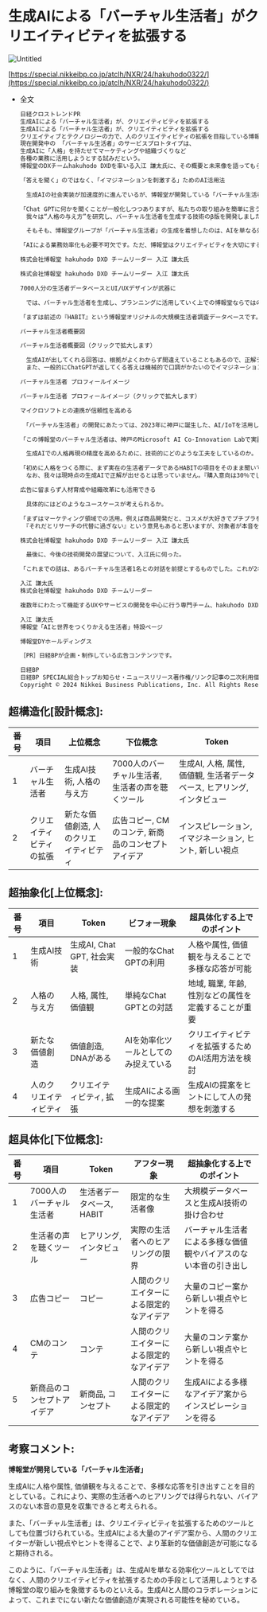 # 生成AIによる「バーチャル生活者」がクリエイティビティを拡張する

![Untitled](%E7%94%9F%E6%88%90AI%E3%81%AB%E3%82%88%E3%82%8B%E3%80%8C%E3%83%8F%E3%82%99%E3%83%BC%E3%83%81%E3%83%A3%E3%83%AB%E7%94%9F%E6%B4%BB%E8%80%85%E3%80%8D%E3%81%8B%E3%82%99%E3%82%AF%E3%83%AA%E3%82%A8%E3%82%A4%E3%83%86%E3%82%A3%E3%83%92%E3%82%99%E3%83%86%E3%82%A3%E3%82%92%E6%8B%A1%E5%BC%B5%E3%81%99%E3%82%8B%20912272b544f241faa77932b168122096/Untitled.png)

[https://special.nikkeibp.co.jp/atclh/NXR/24/hakuhodo0322/](https://special.nikkeibp.co.jp/atclh/NXR/24/hakuhodo0322/)

- 全文
    
    ```markdown
    日経クロストレンドPR
    生成AIによる「バーチャル生活者」が、クリエイティビティを拡張する
    生成AIによる「バーチャル生活者」が、クリエイティビティを拡張する
    クリエイティブとテクノロジーの力で、人のクリエイティビティの拡張を目指している博報堂。
    現在開発中の 「バーチャル生活者」のサービスプロトタイプは、
    生成AIに「人格」を持たせてマーケティングや組織づくりなど
    各種の業務に活用しようとする試みだという。
    博報堂のDXチームhakuhodo DXDを率いる入江 謙太氏に、その概要と未来像を語ってもらった。
    
    「答えを聞く」のではなく、「イマジネーションを刺激する」ためのAI活用法
    
    　生成AIの社会実装が加速度的に進んでいるが、博報堂が開発している「バーチャル生活者」とは、一体どのようなものなのだろうか。
    
    「Chat GPTに何かを聞くことが一般化しつつありますが、私たちの取り組みを簡単に言うと、Chat GPTに属性や価値観などの人格を与え、返答してもらうということです。例えば『秋田県在住のおじいちゃんになって答えてください』とか『コンビニでアルバイトをしている名古屋の女子大生の気持ちで』などと、人格を定義して生成AIと対話すると、違う答えが返ってきます。
    　我々は“人格の与え方”を研究し、バーチャル生活者を生成する技術のβ版を開発しました。博報堂オリジナルの大規模生活者データベース『HABIT』と生成AI技術を掛け合わせて、7000人のバーチャル生活者を生成しました。バーチャル生活者だからこそ、価値観やバイアスにとらわれず“あらゆる人の本音”を引き出すことができ、『生活者の声を聴くツール』としてヒアリングやインタビューに活用できると考えています」
    
    　そもそも、博報堂グループが「バーチャル生活者」の生成を着想したのは、AIを単なる効率化のツールとしてではなく、人の創造性を高めるための手段としての活用を目指していたからだという。
    
    「AIによる業務効率化も必要不可欠です。ただ、博報堂はクリエイティビティを大切にする会社で、新たな価値創造を目指すDNAがある。人のクリエイティビティを拡張するために生成AIをどう活用していくのかという視点で様々な検討を重ねました。 例えば、生成AIは広告コピーも書けるし、CMのコンテもつくれる。『新商品のコンセプトアイデアを考えて』とリクエストすれば考えてくれます。でも、僕らの感覚からいうとちょっと物足りない。超短時間で100個のコピーをつくるなど人間を超える部分は確かにあるけれど、60点のものが100個できてくるという感覚があります。でも、その100個のコピーを眺めているとこちらが気づかなかった新しい視点に気づき、ヒントになる。つまり、『生成してもらう』ものではなく、インスピレーションやイマジネーションを刺激してくれるモノだと考えると、非常に有効なのです。だから、『バーチャル生活者はイマジネーションのために活用する』ものと認識することが僕らなりの１つの切り口だと思っています」
    
    株式会社博報堂 hakuhodo DXD チームリーダー 入江 謙太氏
    
    株式会社博報堂 hakuhodo DXD チームリーダー 入江 謙太氏
    
    7000人分の生活者データベースとUI/UXデザインが武器に
    
    　では、バーチャル生活者を生成し、プランニングに活用していく上での博報堂ならではの強みとは何なのか。
    
    「まずは前述の『HABIT』という博報堂オリジナルの大規模生活者調査データベースです。生活者の基本プロフィール、価値観、意識、生活行動、消費行動、メディア消費、ブランド評価などに関する数百の設問に回答した7000人分のデータが、20数年分も蓄積されています。膨大なシングルソースデータは同一の生活者から行動や意識などの多面的な情報を得る上で貴重です。
    
    バーチャル生活者概要図
    
    バーチャル生活者概要図（クリックで拡大します）
    
    　生成AIが出してくれる回答は、根拠がよくわからず間違えていることもあるので、正解データとして扱うのは憚られます。定量調査であるHABITのデータは、ある種の正解データだと思っていて、例えば『大阪在住の21歳女性で、コンビニでバイトしている大学生』が、どういう意識で消費行動をしているかというデータをある程度は把握できるのです。バーチャル生活者の回答とHABITデータの差分はありますが、バーチャル生活者をHABITが補強してくれるので、定性的な回答と定量データの双方を見ながらイマジネーションを膨らませられることは、大きな強みだと思います。
    　また、一般的にChatGPTが返してくる答えは機械的で口調がかたいのでイマジネーションにつながりにくい面があるんです。そのため回答の確からしさに応じて、自信のないところは自信なく、自信のあるところは自信があるようにインターフェースをつくることによって、イマジネーションパートナーとしての役割が高まります。まだ実験段階ではありますが、データサイエンスに加えUI/UXデザインの観点でもバーチャル生活者を強化していくことに、我々の独自性が発揮されていると思います」
    
    バーチャル生活者 プロフィールイメージ
    
    バーチャル生活者 プロフィールイメージ（クリックで拡大します）
    
    マイクロソフトとの連携が信頼性を高める
    
    　「バーチャル生活者」の開発にあたっては、2023年に神戸に誕生した、AI/IoTを活用したサービス開発の支援拠点 「Microsoft AI Co-Innovation Lab」を利用しているという。
    
    「この博報堂のバーチャル生活者は、神戸のMicrosoft AI Co-Innovation Labで実証実験をしながら開発しています。マイクロソフトには技術的な知見はもとより、AIを倫理的に正しく使おうというポリシーがあるので安心感と信頼感があります。最初は、これを博報堂社内でプロトタイプ的に活用するところからスタートしますが、いずれ幅広いお客様に提供したいと考えており、信頼性を担保するためにマイクロソフトとの共創は非常に有効だと感じています」
    
    　生成AIでの人格再現の精度を高めるために、技術的にどのような工夫をしているのか。
    
    「初めに人格をつくる際に、まず実在の生活者データであるHABITの項目をそのまま聞いてみるんです。HABITのデータとしての答えと、バーチャル生活者が導いた答えには、当初は結構ズレがありました。初回のPoC（概念実証）での正答率は50%程度だった。それが現在では83％まで上がっています。データサイエンティストとともに、『この項目をこう聞けばいいのでは』という試行錯誤をずっと重ねてきています。まったく同じ質問を投げかけても毎回答えは変わってきますから。人間だって環境とか気分に応じて感情が揺れるので、回答が変わることはよくある。そういう意味でChatGPTは非常に人間的だといえますよね。現在、83％まで精度を上げられたので、ある程度は信頼できるレベルになっているという認識です。
    　なお、我々は現時点の生成AIで正解が出せるとは思っていません。『購入意向は30％でした』という調査結果はある種の正解ですが、『バーチャル生活者』のある女性がとある化粧品ブランドについて語ることは、正解とは限らない。現時点ではあくまでイマジネーションパートナーとして、着想のヒントとして使うべきなので、そこは特に留意して取り組んでいかなくてはいけないと思います」
    
    広告に留まらず人材育成や組織改革にも活用できる
    
    　具体的にはどのようなユースケースが考えられるか。
    
    「まずはマーケティング領域での活用。例えば商品開発だと、コスメが大好きでプチプラを使っている25歳の女性を仮にバーチャル生活者でつくる。そこに複数の商品コンセプトを与えて、それぞれどう感じるかを回答させる。また、最初の商品コンセプトから考えさせることもできるし、こちらが考えたコンセプトに対する反応を聞いてもいい。各段階でのイマジネーションのヒントになるはずです。
    　『それだとリサーチの代替に過ぎない』という意見もあると思いますが、対象者が本音を語ることが難しい状況も多く、リサーチには限界があることも事実です。例えば育休明けの女性社員が目の前の上司に対して、本当は育児との兼ね合いで仕事に悩みがあったとしても、面と向かっては言いにくいこともあるでしょう。事実、Web上には育休明け女性の心の叫びが溢れている。そんな本音をAIで拾い出して、悩みを抱える人たちに向き合うことができるかもしれない。バーチャル生活者にしても完全とはいえないですが、悩める人たちの本音により迫った回答が引き出せる可能性があります。そんな声を聞いて人事制度に生かすことや、組織改革につなげることもできるのではないか。我々が担う領域はマーケティングコミュニケーションがメインですが、決して広告だけに閉じないで、人材育成や組織改革など、もっと幅広い活用の可能性を検討したいと思っています。博報堂のフィロソフィーである『生活者発想』を核として、これまでユーザーに聞いても出てこなかった本音をより引き出せる。それがバーチャル生活者であり、大いに可能性があると思っていますね」
    
    株式会社博報堂 hakuhodo DXD チームリーダー 入江 謙太氏
    
    　最後に、今後の技術開発の展望について、入江氏に伺った。
    
    「これまでの話は、あるバーチャル生活者1名との対話を前提とするものでした。これが2名だとしたらどうなるのか。例えば、中学受験に肯定的な親と否定的な親という2人のバーチャル生活者同士を討論させたら面白いでしょう。人間同士だとヒートアップしてしまいがちなテーマでも、バーチャル生活者同士なら大丈夫ですしね。いずれは、そんなふうに複数のバーチャル生活者に意見を聞いたり、議論させたりすることができたらいいなと思っています。これがさらに大きく発展していくと、“バーチャルな社会”をつくることもできるかもしれません。数万人規模のバーチャル生活者の社会に、ある新商品を発売して、果たして売れるのか…というAI社会実験ができるかもしれない、という構想を膨らませています。多様性の時代といわれますが、100％の多様性が担保されている組織は多分ないでしょう。多様性を受け入れているつもりでも絶対に盲点があるのです。盲点を完全につぶすことは難しいけど、可能な限りは埋めていきたい。だから補助ツールとして、より多様な視点を取り込んだソリューションをつくることをこれからも目指していこうと思っています」
    
    入江 謙太氏
    株式会社博報堂 hakuhodo DXD チームリーダー
    
    複数年にわたって機能するUXやサービスの開発を中心に行う専門チーム、hakuhodo DXDをリード。アートディレクション、テクニカルディレクション、サービスデザインの3つから成る職種混合型チームで、構想～開発～グロースを一気通貫で担う。
    
    入江 謙太氏
    博報堂「AIと世界をつくりかえる生活者」特設ページ
    
    博報堂DYホールディングス
    
    ［PR］日経BPが企画・制作している広告コンテンツです。
    
    日経BP
    日経BP SPECIAL総合トップお知らせ・ニュースリリース著作権/リンク記事の二次利用個人情報について外部送信日経ＩＤ利用案内
    Copyright © 2024 Nikkei Business Publications, Inc. All Rights Reserved.
    ```
    

## 超構造化[設計概念]:

| 番号 | 項目 | 上位概念 | 下位概念 | Token |
| --- | --- | --- | --- | --- |
| 1 | バーチャル生活者 | 生成AI技術, 人格の与え方 | 7000人のバーチャル生活者, 生活者の声を聴くツール | 生成AI, 人格, 属性, 価値観, 生活者データベース, ヒアリング, インタビュー |
| 2 | クリエイティビティの拡張 | 新たな価値創造, 人のクリエイティビティ | 広告コピー, CMのコンテ, 新商品のコンセプトアイデア | インスピレーション, イマジネーション, ヒント, 新しい視点 |

## 超抽象化[上位概念]:

| 番号 | 項目 | Token | ビフォー現象 | 超具体化する上でのポイント |
| --- | --- | --- | --- | --- |
| 1 | 生成AI技術 | 生成AI, Chat GPT, 社会実装 | 一般的なChat GPTの利用 | 人格や属性, 価値観を与えることで多様な応答が可能 |
| 2 | 人格の与え方 | 人格, 属性, 価値観 | 単純なChat GPTとの対話 | 地域, 職業, 年齢, 性別などの属性を定義することが重要 |
| 3 | 新たな価値創造 | 価値創造, DNAがある | AIを効率化ツールとしてのみ捉えている | クリエイティビティを拡張するためのAI活用方法を検討 |
| 4 | 人のクリエイティビティ | クリエイティビティ, 拡張 | 生成AIによる画一的な提案 | 生成AIの提案をヒントにして人の発想を刺激する |

## 超具体化[下位概念]:

| 番号 | 項目 | Token | アフター現象 | 超抽象化する上でのポイント |
| --- | --- | --- | --- | --- |
| 1 | 7000人のバーチャル生活者 | 生活者データベース, HABIT | 限定的な生活者像 | 大規模データベースと生成AI技術の掛け合わせ |
| 2 | 生活者の声を聴くツール | ヒアリング, インタビュー | 実際の生活者へのヒアリングの限界 | バーチャル生活者による多様な価値観やバイアスのない本音の引き出し |
| 3 | 広告コピー | コピー | 人間のクリエイターによる限定的なアイデア | 大量のコピー案から新しい視点やヒントを得る |
| 4 | CMのコンテ | コンテ | 人間のクリエイターによる限定的なアイデア | 大量のコンテ案から新しい視点やヒントを得る |
| 5 | 新商品のコンセプトアイデア | 新商品, コンセプト | 人間のクリエイターによる限定的なアイデア | 生成AIによる多様なアイデア案からインスピレーションを得る |

## 考察コメント:

**博報堂が開発している「バーチャル生活者」**

生成AIに人格や属性, 価値観を与えることで、多様な応答を引き出すことを目的としている。これにより、実際の生活者へのヒアリングでは得られない、バイアスのない本音の意見を収集できると考えられる。

また、「バーチャル生活者」は、クリエイティビティを拡張するためのツールとしても位置づけられている。生成AIによる大量のアイデア案から、人間のクリエイターが新しい視点やヒントを得ることで、より革新的な価値創造が可能になると期待される。

このように、「バーチャル生活者」は、生成AIを単なる効率化ツールとしてではなく、人間のクリエイティビティを拡張するための手段として活用しようとする博報堂の取り組みを象徴するものといえる。生成AIと人間のコラボレーションによって、これまでにない新たな価値創造が実現される可能性を秘めている。